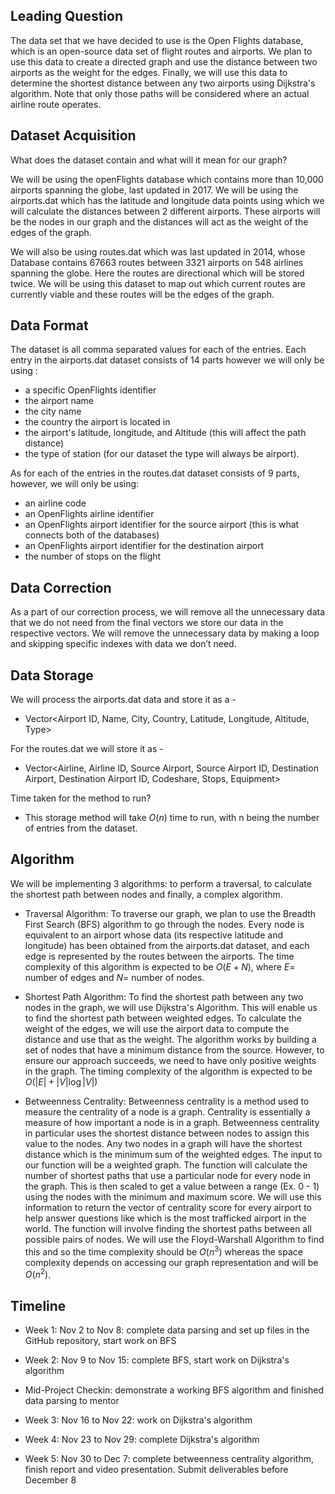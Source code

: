 ## Leading Question 

The data set that we have decided to use is the Open Flights database, which is an open-source data set of flight routes and airports. We plan to use this data to create a directed graph and use the distance between two airports as the weight for the edges. Finally, we will use this data to determine the shortest distance between any two airports using Dijkstra's algorithm. Note that only those paths will be considered where an actual airline route operates. 

## Dataset Acquisition

What does the dataset contain and what will it mean for our graph?

We will be using the openFlights database which contains more than 10,000 airports spanning the globe, last updated in 2017. We will be using the airports.dat which has the latitude and longitude data points using which we will calculate the distances between 2 different airports. These airports will be the nodes in our graph and the distances will act as the weight of the edges of the graph.

We will also be using routes.dat which was last updated in 2014, whose Database contains 67663 routes between 3321 airports on 548 airlines spanning the globe. Here the routes are directional which will be stored twice. We will be using this dataset to map out which current routes are currently viable and these routes will be the edges of the graph.


## Data Format

The dataset is all comma separated values for each of the entries. Each entry in the airports.dat dataset consists of 14 parts however we will only be using :

* a specific OpenFlights identifier
* the airport name
* the city name
* the country the airport is located in
* the airport's latitude, longitude, and Altitude (this will affect the path distance)
* the type of station (for our dataset the type will always be airport).

As for each of the entries in the routes.dat dataset consists of 9 parts, however, we will only be using:
* an airline code
* an OpenFlights airline identifier
* an OpenFlights airport identifier for the source airport (this is what connects both of the databases)
* an OpenFlights airport identifier for the destination airport
* the number of stops on the flight


## Data Correction

As a part of our correction process, we will remove all the unnecessary data that we do not need from the final vectors we store our data in the respective vectors. We will remove the unnecessary data by making a loop and skipping specific indexes with data we don’t need. 


## Data Storage

We will process the airports.dat data and store it as a -
* Vector<Airport ID, Name, City, Country, Latitude, Longitude, Altitude, Type>


For the routes.dat we will store it as - 
* Vector<Airline, Airline ID, Source Airport, Source Airport ID, Destination Airport, Destination Airport ID, Codeshare, Stops, Equipment>


Time taken for the method to run?
* This storage method will take $O(n)$ time to run, with n being the number of entries from the dataset.


## Algorithm 

We will be implementing 3 algorithms: to perform a traversal, to calculate the shortest path between nodes and finally, a complex algorithm. 

* Traversal Algorithm: To traverse our graph, we plan to use the Breadth First Search (BFS) algorithm to go through the nodes. Every node is equivalent to an airport whose data (its respective latitude and longitude) has been obtained from the airports.dat dataset, and each edge is represented by the routes between the airports. The time complexity of this algorithm is expected to be $O(E+N)$, where $E$= number of edges and $N$= number of nodes. 
* Shortest Path Algorithm: To find the shortest path between any two nodes in the graph, we will use Dijkstra's Algorithm. This will enable us to find the shortest path between weighted edges. To calculate the weight of the edges, we will use the airport data to compute the distance and use that as the weight. The algorithm works by building a set of nodes that have a minimum distance from the source. However, to ensure our approach succeeds, we need to have only positive weights in the graph. The timing complexity of the algorithm is expected to be $O(|E| + |V|\log{|V|})$

* Betweenness Centrality: Betweenness centrality is a method used to measure the centrality of a node is a graph. Centrality is essentially a measure of how important a node is in a graph. Betweenness centrality in particular uses the shortest distance between nodes to assign this value to the nodes. Any two nodes in a graph will have the shortest distance which is the minimum sum of the weighted edges.  The input to our function will be a weighted graph. The function will calculate the number of shortest paths that use a particular node for every node in the graph. This is then scaled to get a value between a range (Ex. 0 - 1) using the nodes with the minimum and maximum score. We will use this information to return the vector of centrality score for every airport to help answer questions like which is the most trafficked airport in the world. The function will involve finding the shortest paths between all possible pairs of nodes. We will use the Floyd-Warshall Algorithm to find this and so the time complexity should be $O(n^3)$ whereas the space complexity depends on accessing our graph representation and will be $O(n^2)$.



## Timeline
* Week 1: Nov 2 to Nov 8: complete data parsing and set up files in the GitHub repository, start work on BFS

* Week 2: Nov 9 to Nov 15: complete BFS, start work on Dijkstra's algorithm

* Mid-Project Checkin: demonstrate a working BFS algorithm and finished data parsing to mentor

* Week 3: Nov 16 to Nov 22: work on Dijkstra's algorithm

* Week 4: Nov 23 to Nov 29: complete Dijkstra's algorithm

* Week 5: Nov 30 to Dec 7: complete betweenness centrality algorithm, finish report and video presentation.
Submit deliverables before December 8

